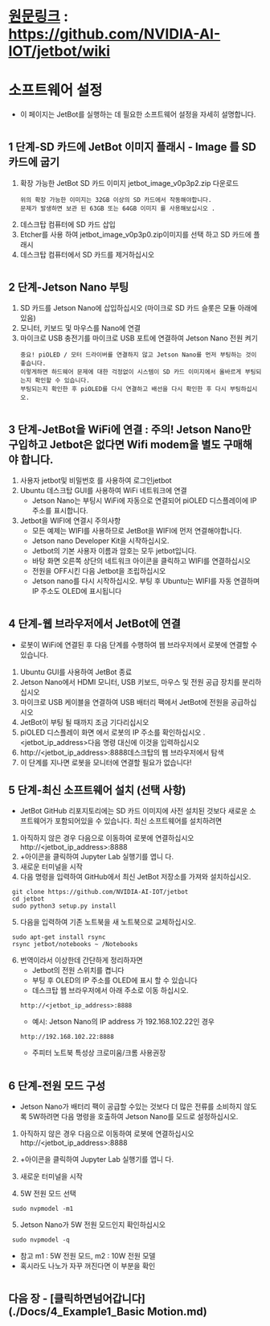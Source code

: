  # [원문링크](https://github.com/NVIDIA-AI-IOT/jetbot/wiki) : https://github.com/NVIDIA-AI-IOT/jetbot/wiki

 # 소프트웨어 설정
  - 이 페이지는 JetBot를 실행하는 데 필요한 소프트웨어 설정을 자세히 설명합니다.
  # 
  ## 1 단계-SD 카드에 JetBot 이미지 플래시 - Image 를 SD카드에 굽기
   1. 확장 가능한 JetBot SD 카드 이미지 jetbot_image_v0p3p2.zip 다운로드
        ```
        위의 확장 가능한 이미지는 32GB 이상의 SD 카드에서 작동해야합니다. 
        문제가 발생하면 보관 된 63GB 또는 64GB 이미지 를 사용해보십시오 .
        ```
   2. 데스크탑 컴퓨터에 SD 카드 삽입
   3. Etcher를 사용 하여 jetbot_image_v0p3p0.zip이미지를 선택 하고 SD 카드에 플래시
   4. 데스크탑 컴퓨터에서 SD 카드를 제거하십시오
  # 
  ## 2 단계-Jetson Nano 부팅
   1. SD 카드를 Jetson Nano에 삽입하십시오 (마이크로 SD 카드 슬롯은 모듈 아래에 있음)
   2. 모니터, 키보드 및 마우스를 Nano에 연결
   3. 마이크로 USB 충전기를 마이크로 USB 포트에 연결하여 Jetson Nano 전원 켜기
        ```
        중요! piOLED / 모터 드라이버를 연결하지 않고 Jetson Nano를 먼저 부팅하는 것이 좋습니다. 
        이렇게하면 하드웨어 문제에 대한 걱정없이 시스템이 SD 카드 이미지에서 올바르게 부팅되는지 확인할 수 있습니다. 
        부팅되는지 확인한 후 piOLED를 다시 연결하고 배선을 다시 확인한 후 다시 부팅하십시오.
        ```
  #      
  ## 3 단계-JetBot을 WiFi에 연결 : 주의! Jetson Nano만 구입하고 Jetbot은 없다면 Wifi modem을 별도 구매해야 합니다.
   1. 사용자 jetbot및 비밀번호 를 사용하여 로그인jetbot
   2. Ubuntu 데스크탑 GUI를 사용하여 WiFi 네트워크에 연결
      - Jetson Nano는 부팅시 WiFi에 자동으로 연결되어 piOLED 디스플레이에 IP 주소를 표시합니다.
   3. Jetbot을 WIFI에 연결시 주의사항
      - 모든 예제는 WIFI를 사용하므로 JetBot을 WIFI에 먼저 연결해야합니다.
      - Jetson nano Developer Kit을 시작하십시오. 
      - Jetbot의 기본 사용자 이름과 암호는 모두 jetbot입니다.
      - 바탕 화면 오른쪽 상단의 네트워크 아이콘을 클릭하고 WIFI를 연결하십시오
      - 전원을 OFF시킨 다음 Jetbot을 조립하십시오
      - Jetson nano를 다시 시작하십시오. 부팅 후 Ubuntu는 WIFI를 자동 연결하며 IP 주소도 OLED에 표시됩니다
      
  # 
  ## 4 단계-웹 브라우저에서 JetBot에 연결
  - 로봇이 WiFi에 연결된 후 다음 단계를 수행하여 웹 브라우저에서 로봇에 연결할 수 있습니다.
   1. Ubuntu GUI를 사용하여 JetBot 종료
   2. Jetson Nano에서 HDMI 모니터, USB 키보드, 마우스 및 전원 공급 장치를 분리하십시오
   3. 마이크로 USB 케이블을 연결하여 USB 배터리 팩에서 JetBot에 전원을 공급하십시오
   4. JetBot이 부팅 될 때까지 조금 기다리십시오
   5. piOLED 디스플레이 화면 에서 로봇의 IP 주소를 확인하십시오 . <jetbot_ip_address>다음 명령 대신에 이것을 입력하십시오
   6. http://<jetbot_ip_address>:8888데스크탑의 웹 브라우저에서 탐색
   7. 이 단계를 지나면 로봇을 모니터에 연결할 필요가 없습니다!
  ## 5 단계-최신 소프트웨어 설치 (선택 사항)
  - JetBot GitHub 리포지토리에는 SD 카드 이미지에 사전 설치된 것보다 새로운 소프트웨어가 포함되어있을 수 있습니다. 최신 소프트웨어를 설치하려면
  1. 아직하지 않은 경우 다음으로 이동하여 로봇에 연결하십시오 http://<jetbot_ip_address>:8888
  2. +아이콘을 클릭하여 Jupyter Lab 실행기를 엽니 다.
  3. 새로운 터미널을 시작
  4. 다음 명령을 입력하여 GitHub에서 최신 JetBot 저장소를 가져와 설치하십시오.
   ```
    git clone https://github.com/NVIDIA-AI-IOT/jetbot
    cd jetbot
    sudo python3 setup.py install
   ```
  5. 다음을 입력하여 기존 노트북을 새 노트북으로 교체하십시오.
   ```
    sudo apt-get install rsync
    rsync jetbot/notebooks ~ /Notebooks
   ```
   6. 번역이라서 이상한데 간단하게 정리하자면
      - Jetbot의 전원 스위치를 켭니다
      - 부팅 후 OLED의 IP 주소를 OLED에 표시 할 수 있습니다
      - 데스크탑 웹 브라우저에서 아래 주소로 이동 하십시오.
      ```
      http://<jetbot_ip_address>:8888
      ```
      - 예시: Jetson Nano의 IP address 가 192.168.102.22인 경우
      ```
      http://192.168.102.22:8888
      ```
      - 주피터 노트북 특성상 크로미움/크롬 사용권장 
  # 
  ## 6 단계-전원 모드 구성
  - Jetson Nano가 배터리 팩이 공급할 수있는 것보다 더 많은 전류를 소비하지 않도록 5W하려면 다음 명령을 호출하여 Jetson Nano를 모드로 설정하십시오.
   1. 아직하지 않은 경우 다음으로 이동하여 로봇에 연결하십시오 http://<jetbot_ip_address>:8888

   2. +아이콘을 클릭하여 Jupyter Lab 실행기를 엽니 다.

   3. 새로운 터미널을 시작

   4. 5W 전원 모드 선택
   ```
    sudo nvpmodel -m1
   ```
   5. Jetson Nano가 5W 전원 모드인지 확인하십시오
   ```
    sudo nvpmodel -q
   ```
   - 참고 m1 : 5W 전원 모드, m2 : 10W 전원 모델
   - 혹시라도 나노가 자꾸 꺼진다면 이 부분을 확인
 # 
 ## 다음 장 - [클릭하면넘어갑니다](./Docs/4_Example1_Basic Motion.md)
   
